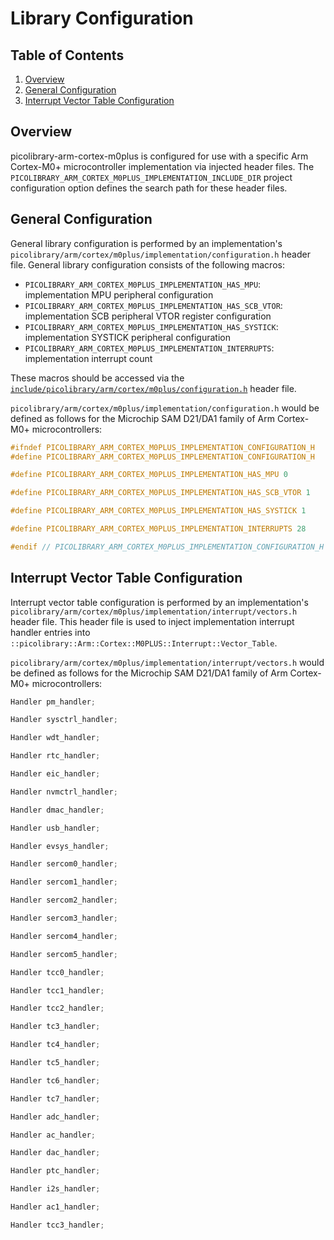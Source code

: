 # Library Configuration

## Table of Contents
1. [Overview](#overview)
1. [General Configuration](#general-configuration)
1. [Interrupt Vector Table Configuration](#interrupt-vector-table-configuration)

## Overview
picolibrary-arm-cortex-m0plus is configured for use with a specific Arm Cortex-M0+
microcontroller implementation via injected header files.
The `PICOLIBRARY_ARM_CORTEX_M0PLUS_IMPLEMENTATION_INCLUDE_DIR` project configuration
option defines the search path for these header files.

## General Configuration
General library configuration is performed by an implementation's
`picolibrary/arm/cortex/m0plus/implementation/configuration.h` header file.
General library configuration consists of the following macros:
- `PICOLIBRARY_ARM_CORTEX_M0PLUS_IMPLEMENTATION_HAS_MPU`: implementation MPU peripheral
  configuration
- `PICOLIBRARY_ARM_CORTEX_M0PLUS_IMPLEMENTATION_HAS_SCB_VTOR`: implementation SCB
  peripheral VTOR register configuration
- `PICOLIBRARY_ARM_CORTEX_M0PLUS_IMPLEMENTATION_HAS_SYSTICK`: implementation SYSTICK
  peripheral configuration
- `PICOLIBRARY_ARM_CORTEX_M0PLUS_IMPLEMENTATION_INTERRUPTS`: implementation interrupt
  count

These macros should be accessed via the
[`include/picolibrary/arm/cortex/m0plus/configuration.h`](https://github.com/apcountryman/picolibrary-arm-cortex-m0plus/blob/main/include/picolibrary/arm/cortex/m0plus/configuration.h)
header file.

`picolibrary/arm/cortex/m0plus/implementation/configuration.h` would be defined as follows
for the Microchip SAM D21/DA1 family of Arm Cortex-M0+ microcontrollers:
```c++
#ifndef PICOLIBRARY_ARM_CORTEX_M0PLUS_IMPLEMENTATION_CONFIGURATION_H
#define PICOLIBRARY_ARM_CORTEX_M0PLUS_IMPLEMENTATION_CONFIGURATION_H

#define PICOLIBRARY_ARM_CORTEX_M0PLUS_IMPLEMENTATION_HAS_MPU 0

#define PICOLIBRARY_ARM_CORTEX_M0PLUS_IMPLEMENTATION_HAS_SCB_VTOR 1

#define PICOLIBRARY_ARM_CORTEX_M0PLUS_IMPLEMENTATION_HAS_SYSTICK 1

#define PICOLIBRARY_ARM_CORTEX_M0PLUS_IMPLEMENTATION_INTERRUPTS 28

#endif // PICOLIBRARY_ARM_CORTEX_M0PLUS_IMPLEMENTATION_CONFIGURATION_H
```

## Interrupt Vector Table Configuration
Interrupt vector table configuration is performed by an implementation's
`picolibrary/arm/cortex/m0plus/implementation/interrupt/vectors.h` header file.
This header file is used to inject implementation interrupt handler entries into
`::picolibrary::Arm::Cortex::M0PLUS::Interrupt::Vector_Table`.

`picolibrary/arm/cortex/m0plus/implementation/interrupt/vectors.h` would be defined as
follows for the Microchip SAM D21/DA1 family of Arm Cortex-M0+ microcontrollers:
```c++
Handler pm_handler;

Handler sysctrl_handler;

Handler wdt_handler;

Handler rtc_handler;

Handler eic_handler;

Handler nvmctrl_handler;

Handler dmac_handler;

Handler usb_handler;

Handler evsys_handler;

Handler sercom0_handler;

Handler sercom1_handler;

Handler sercom2_handler;

Handler sercom3_handler;

Handler sercom4_handler;

Handler sercom5_handler;

Handler tcc0_handler;

Handler tcc1_handler;

Handler tcc2_handler;

Handler tc3_handler;

Handler tc4_handler;

Handler tc5_handler;

Handler tc6_handler;

Handler tc7_handler;

Handler adc_handler;

Handler ac_handler;

Handler dac_handler;

Handler ptc_handler;

Handler i2s_handler;

Handler ac1_handler;

Handler tcc3_handler;
```

